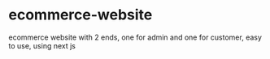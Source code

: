 # ecommerce-website
ecommerce website with 2 ends, one for admin and one for customer, easy to use, using next js
